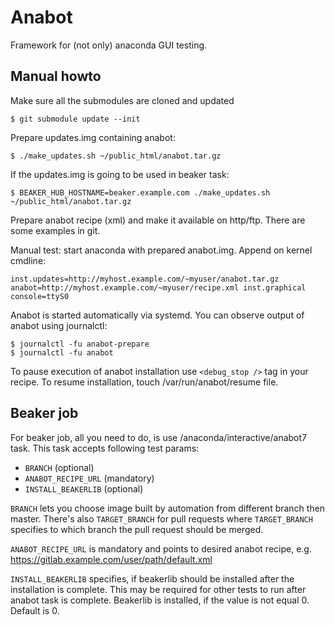 Anabot
======
Framework for (not only) anaconda GUI testing.

Manual howto
-----

Make sure all the submodules are cloned and updated

    $ git submodule update --init

Prepare updates.img containing anabot:

    $ ./make_updates.sh ~/public_html/anabot.tar.gz

If the updates.img is going to be used in beaker task:

    $ BEAKER_HUB_HOSTNAME=beaker.example.com ./make_updates.sh ~/public_html/anabot.tar.gz

Prepare anabot recipe (xml) and make it available on http/ftp. There are some
examples in git.

Manual test: start anaconda with prepared anabot.img. Append on kernel cmdline:

    inst.updates=http://myhost.example.com/~myuser/anabot.tar.gz anabot=http://myhost.example.com/~myuser/recipe.xml inst.graphical console=ttyS0

Anabot is started automatically via systemd. You can observe output of anabot using journalctl:

    $ journalctl -fu anabot-prepare
    $ journalctl -fu anabot

To pause execution of anabot installation use `<debug_stop />` tag in your recipe. To resume installation, touch /var/run/anabot/resume file.

Beaker job
----------
For beaker job, all you need to do, is use /anaconda/interactive/anabot7 task.
This task accepts following test params:
 * `BRANCH` (optional)
 * `ANABOT_RECIPE_URL` (mandatory)
 * `INSTALL_BEAKERLIB` (optional)

`BRANCH` lets you choose image built by automation from different branch then master.
There's also `TARGET_BRANCH` for pull requests where `TARGET_BRANCH` specifies to which branch the pull request should be merged.

`ANABOT_RECIPE_URL` is mandatory and points to desired anabot recipe, e.g. https://gitlab.example.com/user/path/default.xml

`INSTALL_BEAKERLIB` specifies, if beakerlib should be installed after the
installation is complete. This may be required for other tests to run after
anabot task is complete. Beakerlib is installed, if the value is not equal 0.
Default is 0.
